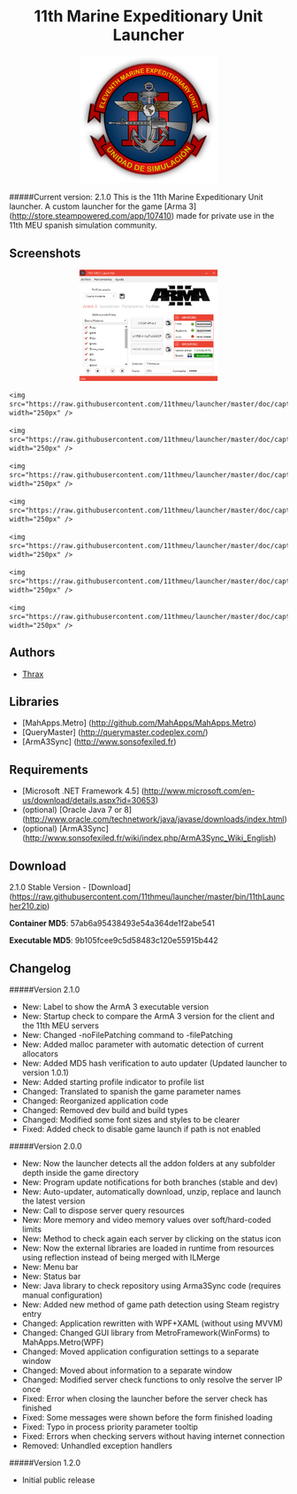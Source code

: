 <h1 align="center">11th Marine Expeditionary Unit Launcher</h1>
<p align="center">
	<img src="https://raw.githubusercontent.com/11thmeu/launcher/master/doc/logo-transparent.png" width="250px" />
</p>

#####Current version: 2.1.0
This is the 11th Marine Expeditionary Unit launcher. A custom launcher for the game [Arma 3] (http://store.steampowered.com/app/107410) made for private use in the 11th MEU spanish simulation community.


## Screenshots
<p align="center">
	<img src="https://raw.githubusercontent.com/11thmeu/launcher/master/doc/capture1.png" width="250px" />

	<img src="https://raw.githubusercontent.com/11thmeu/launcher/master/doc/capture2.png" width="250px" />

	<img src="https://raw.githubusercontent.com/11thmeu/launcher/master/doc/capture3.png" width="250px" />
	
	<img src="https://raw.githubusercontent.com/11thmeu/launcher/master/doc/capture4.png" width="250px" />

	<img src="https://raw.githubusercontent.com/11thmeu/launcher/master/doc/capture5.png" width="250px" />

	<img src="https://raw.githubusercontent.com/11thmeu/launcher/master/doc/capture6.png" width="250px" />
	
	<img src="https://raw.githubusercontent.com/11thmeu/launcher/master/doc/capture7.png" width="250px" />
	
	<img src="https://raw.githubusercontent.com/11thmeu/launcher/master/doc/capture8.png" width="250px" />
</p>

## Authors
 * [Thrax](https://github.com/Thraxs/)


## Libraries
 * [MahApps.Metro] (http://github.com/MahApps/MahApps.Metro) 
 * [QueryMaster] (http://querymaster.codeplex.com/) 
 * [ArmA3Sync] (http://www.sonsofexiled.fr)


## Requirements
 * [Microsoft .NET Framework 4.5] (http://www.microsoft.com/en-us/download/details.aspx?id=30653)
 * (optional) [Oracle Java 7 or 8] (http://www.oracle.com/technetwork/java/javase/downloads/index.html)
 * (optional) [ArmA3Sync] (http://www.sonsofexiled.fr/wiki/index.php/ArmA3Sync_Wiki_English)


## Download
2.1.0 Stable Version - [Download] (https://raw.githubusercontent.com/11thmeu/launcher/master/bin/11thLauncher210.zip) 
<p><b>Container MD5</b>: 57ab6a95438493e54a364de1f2abe541</p>
<p><b>Executable MD5</b>: 9b105fcee9c5d58483c120e55915b442</p>

## Changelog
#####Version 2.1.0
 * New: Label to show the ArmA 3 executable version
 * New: Startup check to compare the ArmA 3 version for the client and the 11th MEU servers
 * New: Changed -noFilePatching command to -filePatching
 * New: Added malloc parameter with automatic detection of current allocators
 * New: Added MD5 hash verification to auto updater (Updated launcher to version 1.0.1)
 * New: Added starting profile indicator to profile list
 * Changed: Translated to spanish the game parameter names
 * Changed: Reorganized application code
 * Changed: Removed dev build and build types
 * Changed: Modified some font sizes and styles to be clearer
 * Fixed: Added check to disable game launch if path is not enabled

#####Version 2.0.0
 * New: Now the launcher detects all the addon folders at any subfolder depth inside the game directory
 * New: Program update notifications for both branches (stable and dev)
 * New: Auto-updater, automatically download, unzip, replace and launch the latest version
 * New: Call to dispose server query resources
 * New: More memory and video memory values over soft/hard-coded limits
 * New: Method to check again each server by clicking on the status icon
 * New: Now the external libraries are loaded in runtime from resources using reflection instead of being merged with ILMerge
 * New: Menu bar
 * New: Status bar
 * New: Java library to check repository using Arma3Sync code (requires manual configuration)
 * New: Added new method of game path detection using Steam registry entry
 * Changed: Application rewritten with WPF+XAML (without using MVVM)
 * Changed: Changed GUI library from MetroFramework(WinForms) to MahApps.Metro(WPF)
 * Changed: Moved application configuration settings to a separate window
 * Changed: Moved about information to a separate window
 * Changed: Modified server check functions to only resolve the server IP once
 * Fixed: Error when closing the launcher before the server check has finished
 * Fixed: Some messages were shown before the form finished loading
 * Fixed: Typo in process priority parameter tooltip
 * Fixed: Errors when checking servers without having internet connection
 * Removed: Unhandled exception handlers

#####Version 1.2.0
 * Initial public release